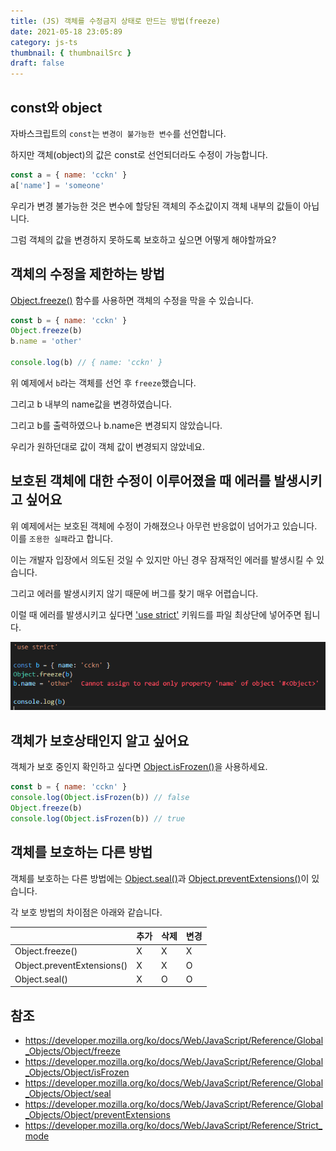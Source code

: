 ```yaml
---
title: (JS) 객체를 수정금지 상태로 만드는 방법(freeze)
date: 2021-05-18 23:05:89
category: js-ts
thumbnail: { thumbnailSrc }
draft: false
---
```


## const와 object

자바스크립트의 `const`는 `변경이 불가능한 변수`를 선언합니다.

하지만 객체(object)의 값은 const로 선언되더라도 수정이 가능합니다.

```js
const a = { name: 'cckn' }
a['name'] = 'someone'
```

우리가 변경 불가능한 것은 변수에 할당된 객체의 주소값이지 객체 내부의 값들이 아닙니다.

그럼 객체의 값을 변경하지 못하도록 보호하고 싶으면 어떻게 해야할까요?

## 객체의 수정을 제한하는 방법

[Object.freeze()](https://developer.mozilla.org/ko/docs/Web/JavaScript/Reference/Global_Objects/Object/freeze) 함수를 사용하면 객체의 수정을 막을 수 있습니다.

```js
const b = { name: 'cckn' }
Object.freeze(b)
b.name = 'other'

console.log(b) // { name: 'cckn' }
```

위 예제에서 `b`라는 객체를 선언 후 `freeze`했습니다.

그리고 b 내부의 name값을 변경하였습니다.

그리고 b를 출력하였으나 b.name은 변경되지 않았습니다.

우리가 원하던대로 값이 객체 값이 변경되지 않았네요.

## 보호된 객체에 대한 수정이 이루어졌을 때 에러를 발생시키고 싶어요

위 예제에서는 보호된 객체에 수정이 가해졌으나 아무런 반응없이 넘어가고 있습니다. 이를 `조용한 실패`라고 합니다.

이는 개발자 입장에서 의도된 것일 수 있지만 아닌 경우 잠재적인 에러를 발생시킬 수 있습니다.

그리고 에러를 발생시키지 않기 때문에 버그를 찾기 매우 어렵습니다.

이럴 때 에러를 발생시키고 싶다면 ['use strict'](https://developer.mozilla.org/ko/docs/Web/JavaScript/Reference/Strict_mode) 키워드를 파일 최상단에 넣어주면 됩니다.

![picture 5](images/2021-05-18/2328.png)

## 객체가 보호상태인지 알고 싶어요

객체가 보호 중인지 확인하고 싶다면 [Object.isFrozen()](https://developer.mozilla.org/ko/docs/Web/JavaScript/Reference/Global_Objects/Object/isFrozen)을 사용하세요.

```js
const b = { name: 'cckn' }
console.log(Object.isFrozen(b)) // false
Object.freeze(b)
console.log(Object.isFrozen(b)) // true
```

## 객체를 보호하는 다른 방법

객체를 보호하는 다른 방법에는 [Object.seal()](https://developer.mozilla.org/ko/docs/Web/JavaScript/Reference/Global_Objects/Object/seal)과 [Object.preventExtensions()](https://developer.mozilla.org/ko/docs/Web/JavaScript/Reference/Global_Objects/Object/preventExtensions)이 있습니다.

각 보호 방법의 차이점은 아래와 같습니다.

|                            | 추가 | 삭제 | 변경 |
| -------------------------- | ---- | ---- | ---- |
| Object.freeze()            | X    | X    | X    |
| Object.preventExtensions() | X    | X    | O    |
| Object.seal()              | X    | O    | O    |

## 참조

- <https://developer.mozilla.org/ko/docs/Web/JavaScript/Reference/Global_Objects/Object/freeze>
- <https://developer.mozilla.org/ko/docs/Web/JavaScript/Reference/Global_Objects/Object/isFrozen>
- <https://developer.mozilla.org/ko/docs/Web/JavaScript/Reference/Global_Objects/Object/seal>
- <https://developer.mozilla.org/ko/docs/Web/JavaScript/Reference/Global_Objects/Object/preventExtensions>
- <https://developer.mozilla.org/ko/docs/Web/JavaScript/Reference/Strict_mode>
